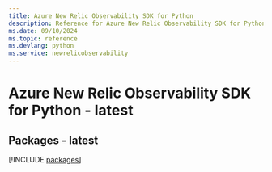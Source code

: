 ```yaml
---
title: Azure New Relic Observability SDK for Python
description: Reference for Azure New Relic Observability SDK for Python
ms.date: 09/10/2024
ms.topic: reference
ms.devlang: python
ms.service: newrelicobservability
---
```

# Azure New Relic Observability SDK for Python - latest
## Packages - latest
[!INCLUDE [packages](new-relic-observability-index.md)]